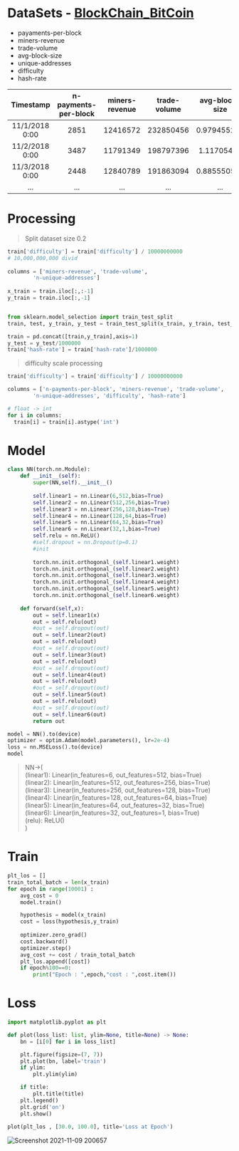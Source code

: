 
# DataSets - [BlockChain_BitCoin](https://www.blockchain.com/charts)
- payaments-per-block
- miners-revenue
- trade-volume
- avg-block-size
- unique-addresses
- difficulty
- hash-rate

|Timestamp|n-payments-per-block|miners-revenue|trade-volume|avg-block-size|n-unique-addresses|difficulty|hash-rate|
|:-:|:-:|:-:|:-:|:-:|:-:|:-:|:-:|
|11/1/2018 0:00|2851|12416572|232850456|0.979455208|505058|7.18E+12|51977956|
|11/2/2018 0:00|3487|11791349|198797396|1.11705493|565269|7.18E+12|52845282|
|11/3/2018 0:00|2448|12840789|191863094|0.885550503|453208|7.18E+12|52846859|
|...|...|...|...|...|...|...|...|

# Processing

> Split dataset size 0.2
```python
train['difficulty'] = train['difficulty'] / 10000000000
# 10,000,000,000 divid
  
columns = ['miners-revenue', 'trade-volume',
        'n-unique-addresses']
        
x_train = train.iloc[:,:-1]
y_train = train.iloc[:,-1]


from sklearn.model_selection import train_test_split
train, test, y_train, y_test = train_test_split(x_train, y_train, test_size=0.2, random_state=42)

train = pd.concat([train,y_train],axis=1)
y_test = y_test/1000000
train['hash-rate'] = train['hash-rate']/1000000
```

> difficulty scale processing
```python
train['difficulty'] = train['difficulty'] / 10000000000

columns = ['n-payments-per-block', 'miners-revenue', 'trade-volume',
        'n-unique-addresses', 'difficulty', 'hash-rate']

# float -> int
for i in columns:
  train[i] = train[i].astype('int')
```


# Model
```python
class NN(torch.nn.Module):
    def __init__(self):
        super(NN,self).__init__()
        
        self.linear1 = nn.Linear(6,512,bias=True)
        self.linear2 = nn.Linear(512,256,bias=True)
        self.linear3 = nn.Linear(256,128,bias=True)
        self.linear4 = nn.Linear(128,64,bias=True)
        self.linear5 = nn.Linear(64,32,bias=True)
        self.linear6 = nn.Linear(32,1,bias=True)
        self.relu = nn.ReLU()
        #self.dropout = nn.Dropout(p=0.1)
        #init
        
        torch.nn.init.orthogonal_(self.linear1.weight)
        torch.nn.init.orthogonal_(self.linear2.weight)
        torch.nn.init.orthogonal_(self.linear3.weight)
        torch.nn.init.orthogonal_(self.linear4.weight)
        torch.nn.init.orthogonal_(self.linear5.weight)
        torch.nn.init.orthogonal_(self.linear6.weight)
        
    def forward(self,x):
        out = self.linear1(x)
        out = self.relu(out)
        #out = self.dropout(out)
        out = self.linear2(out)
        out = self.relu(out)
        #out = self.dropout(out)
        out = self.linear3(out)
        out = self.relu(out)
        #out = self.dropout(out)
        out = self.linear4(out)
        out = self.relu(out)
        #out = self.dropout(out)
        out = self.linear5(out)
        out = self.relu(out)
        #out = self.dropout(out)
        out = self.linear6(out)
        return out

model = NN().to(device)
optimizer = optim.Adam(model.parameters(), lr=2e-4)
loss = nn.MSELoss().to(device)
model
```
>NN->(  
>  (linear1): Linear(in_features=6, out_features=512, bias=True)  
>  (linear2): Linear(in_features=512, out_features=256, bias=True)  
>  (linear3): Linear(in_features=256, out_features=128, bias=True)  
>  (linear4): Linear(in_features=128, out_features=64, bias=True)  
>  (linear5): Linear(in_features=64, out_features=32, bias=True)  
>  (linear6): Linear(in_features=32, out_features=1, bias=True)  
>  (relu): ReLU()  
>)  


# Train
```python
plt_los = []
train_total_batch = len(x_train)
for epoch in range(10001) : 
    avg_cost = 0
    model.train()

    hypothesis = model(x_train) 
    cost = loss(hypothesis,y_train) 
    
    optimizer.zero_grad() 
    cost.backward()
    optimizer.step() 
    avg_cost += cost / train_total_batch
    plt_los.append([cost])
    if epoch%100==0:  
        print("Epoch : ",epoch,"cost : ",cost.item())
```

# Loss
```python
import matplotlib.pyplot as plt

def plot(loss_list: list, ylim=None, title=None) -> None:
    bn = [i[0] for i in loss_list]

    plt.figure(figsize=(7, 7))
    plt.plot(bn, label='train')
    if ylim:
        plt.ylim(ylim)

    if title:
        plt.title(title)
    plt.legend()
    plt.grid('on')
    plt.show()
 
plot(plt_los , [30.0, 100.0], title='Loss at Epoch')
```
![Screenshot 2021-11-09 200657](https://user-images.githubusercontent.com/82564045/140913381-682d9dfc-4070-4355-aebd-259f1a0ba9b1.gif)
